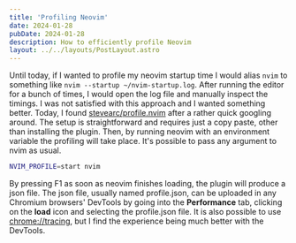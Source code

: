 ```yaml
---
title: 'Profiling Neovim'
date: 2024-01-28
pubDate: 2024-01-28
description: How to efficiently profile Neovim
layout: ../../layouts/PostLayout.astro
---
```


Until today, if I wanted to profile my neovim startup time I would alias `nvim` to something like `nvim --startup ~/nvim-startup.log`. After running the editor for a bunch of times, I would open the log file and manually inspect the timings. 
I was not satisfied with this approach and I wanted something better. Today, I found [stevearc/profile.nvim](https://github.com/stevearc/profile.nvim) after a rather quick googling around.
The setup is straightforward and requires just a copy paste, other than installing the plugin. Then, by running neovim with an environment variable the profiling will take place. It's possible to pass any argument to nvim as usual.
```bash
NVIM_PROFILE=start nvim
```
By pressing F1 as soon as neovim finishes loading, the plugin will produce a json file. The json file, usually named profile.json, can be uploaded in any Chromium browsers' DevTools by going into the **Performance** tab, clicking on the **load** icon and selecting the profile.json file. It is also possible to use [chrome://tracing](chrome://tracing), but I find the experience being much better with the DevTools.

